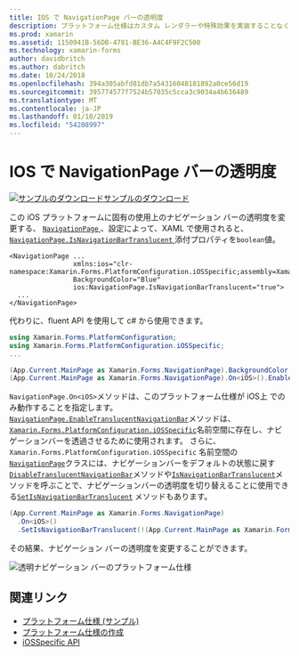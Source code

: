 ```yaml
---
title: IOS で NavigationPage バーの透明度
description: プラットフォーム仕様はカスタム レンダラーや特殊効果を実装することなく、特定のプラットフォームでのみ利用できる機能の使用を可能にします。 この記事では、NavigationPage でナビゲーション バーの透明度を変更するプラットフォームに固有の iOS を使用する方法について説明します。
ms.prod: xamarin
ms.assetid: 1150941B-56DB-4781-BE36-A4C4F9F2C500
ms.technology: xamarin-forms
author: davidbritch
ms.author: dabritch
ms.date: 10/24/2018
ms.openlocfilehash: 394a305abfd81db7a54316048181892a0ce56d19
ms.sourcegitcommit: 395774577f7524b57035c5cca3c9034a4b636489
ms.translationtype: MT
ms.contentlocale: ja-JP
ms.lasthandoff: 01/10/2019
ms.locfileid: "54208997"
---
```

# <a name="navigationpage-bar-translucency-on-ios"></a>IOS で NavigationPage バーの透明度

[![サンプルのダウンロード](~/media/shared/download.png)サンプルのダウンロード](https://developer.xamarin.com/samples/xamarin-forms/userinterface/platformspecifics/)

この iOS プラットフォームに固有の使用上のナビゲーション バーの透明度を変更する、 [ `NavigationPage` ](xref:Xamarin.Forms.NavigationPage)、設定によって、XAML で使用されると、 [ `NavigationPage.IsNavigationBarTranslucent` ](xref:Xamarin.Forms.PlatformConfiguration.iOSSpecific.NavigationPage.IsNavigationBarTranslucentProperty)添付プロパティを`boolean`値。

```xaml
<NavigationPage ...
                xmlns:ios="clr-namespace:Xamarin.Forms.PlatformConfiguration.iOSSpecific;assembly=Xamarin.Forms.Core"
                BackgroundColor="Blue"
                ios:NavigationPage.IsNavigationBarTranslucent="true">
  ...
</NavigationPage>
```

代わりに、fluent API を使用して c# から使用できます。

```csharp
using Xamarin.Forms.PlatformConfiguration;
using Xamarin.Forms.PlatformConfiguration.iOSSpecific;
...

(App.Current.MainPage as Xamarin.Forms.NavigationPage).BackgroundColor = Color.Blue;
(App.Current.MainPage as Xamarin.Forms.NavigationPage).On<iOS>().EnableTranslucentNavigationBar();
```

`NavigationPage.On<iOS>`メソッドは、このプラットフォーム仕様が iOS上 でのみ動作することを指定します。  [`NavigationPage.EnableTranslucentNavigationBar`](xref:Xamarin.Forms.PlatformConfiguration.iOSSpecific.NavigationPage.EnableTranslucentNavigationBar(Xamarin.Forms.IPlatformElementConfiguration{Xamarin.Forms.PlatformConfiguration.iOS,Xamarin.Forms.NavigationPage}))メソッドは、[`Xamarin.Forms.PlatformConfiguration.iOSSpecific`](xref:Xamarin.Forms.PlatformConfiguration.iOSSpecific)名前空間に存在し、ナビゲーションバーを透過させるために使用されます。 さらに、 `Xamarin.Forms.PlatformConfiguration.iOSSpecific` 名前空間の [`NavigationPage`](xref:Xamarin.Forms.PlatformConfiguration.iOSSpecific.NavigationPage)クラスには、ナビゲーションバーをデフォルトの状態に戻す[`DisableTranslucentNavigationBar`](xref:Xamarin.Forms.PlatformConfiguration.iOSSpecific.NavigationPage.DisableTranslucentNavigationBar(Xamarin.Forms.IPlatformElementConfiguration{Xamarin.Forms.PlatformConfiguration.iOS,Xamarin.Forms.NavigationPage}))メソッドや[`IsNavigationBarTranslucent`](xref:Xamarin.Forms.PlatformConfiguration.iOSSpecific.NavigationPage.IsNavigationBarTranslucent(Xamarin.Forms.IPlatformElementConfiguration{Xamarin.Forms.PlatformConfiguration.iOS,Xamarin.Forms.NavigationPage}))メソッドを呼ぶことで、ナビゲーションバーの透明度を切り替えることに使用できる[`SetIsNavigationBarTranslucent`](xref:Xamarin.Forms.PlatformConfiguration.iOSSpecific.NavigationPage.SetIsNavigationBarTranslucent(Xamarin.Forms.IPlatformElementConfiguration{Xamarin.Forms.PlatformConfiguration.iOS,Xamarin.Forms.NavigationPage},System.Boolean)) メソッドもあります。

```csharp
(App.Current.MainPage as Xamarin.Forms.NavigationPage)
  .On<iOS>()
  .SetIsNavigationBarTranslucent(!(App.Current.MainPage as Xamarin.Forms.NavigationPage).On<iOS>().IsNavigationBarTranslucent());
```

その結果、ナビゲーション バーの透明度を変更することができます。

![](navigation-bar-translucent-images/translucent-navigation-bar.png "透明ナビゲーション バーのプラットフォーム仕様")

## <a name="related-links"></a>関連リンク

- [プラットフォーム仕様 (サンプル)](https://developer.xamarin.com/samples/xamarin-forms/userinterface/platformspecifics/)
- [プラットフォーム仕様の作成](~/xamarin-forms/platform/platform-specifics/index.md#creating-platform-specifics)
- [iOSSpecific API](xref:Xamarin.Forms.PlatformConfiguration.iOSSpecific)
